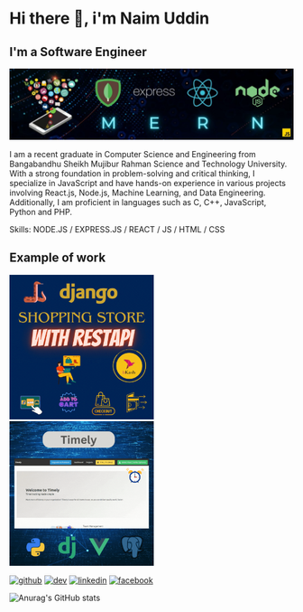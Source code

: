 # Hi there 👋, i'm Naim Uddin
## I'm a Software Engineer

![Software Engineer](https://github.com/naimuddin01/naimuddin01/blob/main/banner.jpg)

I am a recent graduate in Computer Science and Engineering from Bangabandhu Sheikh Mujibur Rahman Science and Technology University. With a strong foundation in problem-solving and critical thinking, I specialize in JavaScript and have hands-on experience in various projects involving React.js, Node.js, Machine Learning, and Data Engineering. Additionally, I am proficient in languages such as C, C++, JavaScript, Python and PHP.

Skills: NODE.JS / EXPRESS.JS / REACT / JS / HTML / CSS

## Example of work
<img src="https://github.com/AAhadNur/AAhadNur/blob/main/Daintree.gif" width="256"></img>
<img src="https://github.com/AAhadNur/AAhadNur/blob/main/Timely.gif" width="256"></img>

[<img src='https://cdn.jsdelivr.net/npm/simple-icons@3.0.1/icons/github.svg' alt='github' height='40'>](https://github.com/naimuddin01)  [<img src='https://cdn.jsdelivr.net/npm/simple-icons@3.0.1/icons/dev-dot-to.svg' alt='dev' height='40'>](https://dev.to/naimuddin01)  [<img src='https://cdn.jsdelivr.net/npm/simple-icons@3.0.1/icons/linkedin.svg' alt='linkedin' height='40'>](https://www.linkedin.com/in/https://www.linkedin.com/in/sharif-naim-uddin//)  [<img src='https://cdn.jsdelivr.net/npm/simple-icons@3.0.1/icons/facebook.svg' alt='facebook' height='40'>](https://www.facebook.com/https://www.facebook.com/BsmrstuNaimUddin/)  

![Anurag's GitHub stats](https://github-readme-stats.vercel.app/api?username=naimuddin01&show_icons=true&theme=transparent)

